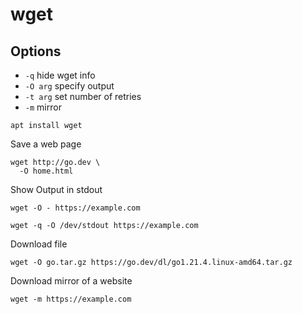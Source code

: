 # wget

## Options

* `-q` hide wget info
* `-O arg` specify output
* `-t arg` set number of retries
* `-m` mirror

```shell
apt install wget
```

Save a web page
```shell
wget http://go.dev \
  -O home.html
```

Show Output in stdout
```shell
wget -O - https://example.com
```

```shell
wget -q -O /dev/stdout https://example.com
```

Download file
```shell
wget -O go.tar.gz https://go.dev/dl/go1.21.4.linux-amd64.tar.gz
```

Download mirror of a website
```shell
wget -m https://example.com
```
